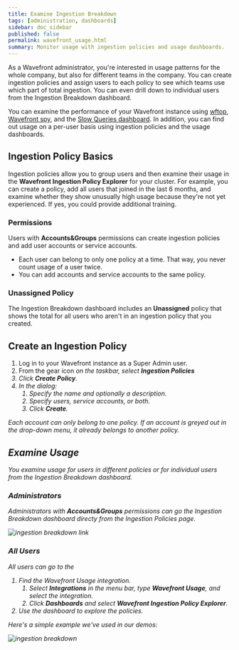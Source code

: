 ```yaml
---
title: Examine Ingestion Breakdown
tags: [administration, dashboards]
sidebar: doc_sidebar
published: false
permalink: wavefront_usage.html
summary: Monitor usage with ingestion policies and usage dashboards.
---
```

<!---Renamed this file to ingestion_policies.md/html--->

As a Wavefront administrator, you're interested in usage patterns for the whole company, but also for different teams in the company. You can create ingestion policies and assign users to each policy to see which teams use which part of total ingestion. You can even drill down to individual users from the Ingestion Breakdown dashboard.

You can examine the performance of your Wavefront instance using [wftop](), [Wavefront spy](wavefront_monitoring_spy.html), and the [Slow Queries dashboard](wavefront_monitoring.html#examine-slow-queries). In addition, you can find out usage on a per-user basis using ingestion policies and the usage dashboards.

## Ingestion Policy Basics

Ingestion policies allow you to group users and then examine their usage in the **Wavefront Ingestion Policy Explorer** for your cluster. For example, you can create a policy, add all users that joined in the last 6 months, and examine whether they show unusually high usage because they're not yet experienced. If yes, you could provide additional training.

### Permissions

Users with **Accounts&Groups** permissions can create ingestion policies and add user accounts or service accounts.
* Each user can belong to only one policy at a time. That way, you never count usage of a user twice.
* You can add accounts and service accounts to the same policy.

### Unassigned Policy

The Ingestion Breakdown dashboard includes an **Unassigned** policy that shows the total for all users who aren't in an ingestion policy that you created.

## Create an Ingestion Policy

1. Log in to your Wavefront instance as a Super Admin user.
2. From the gear icon <i class="fa fa-cog"/> on the taskbar, select **Ingestion Policies**
3. Click **Create Policy**.
4. In the dialog:
   1. Specify the name and optionally a description.
   2. Specify users, service accounts, or both.
   3. Click **Create**.

Each account can only belong to one policy. If an account is greyed out in the drop-down menu, it already belongs to another policy.

## Examine Usage

You examine usage for users in different policies or for individual users from the Ingestion Breakdown dashboard.

### Administrators

Administrators with **Accounts&Groups** permissions can go the Ingestion Breakdown dashboard directy from the Ingestion Policies page.

![ingestion breakdown link](images/ingestion_breakdown_dashboard_link.png)

### All Users

All users can go to the

1. Find the Wavefront Usage integration.
   1. Select **Integrations** in the menu bar, type **Wavefront Usage**, and select the integration.
   2. Click **Dashboards** and select **Wavefront Ingestion Policy Explorer**.
2. Use the dashboard to explore the policies.

Here's a simple example we've used in our demos:

![ingestion breakdown](images/ingestion_usage_breakdown.png)
